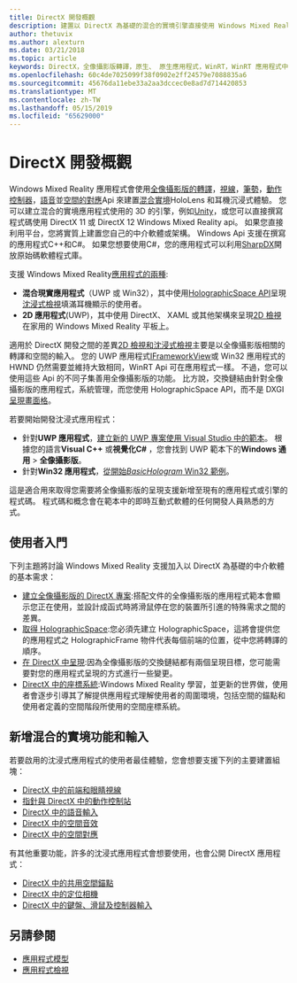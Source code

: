 ```yaml
---
title: DirectX 開發概觀
description: 建置以 DirectX 為基礎的混合的實境引擎直接使用 Windows Mixed Reality Api。
author: thetuvix
ms.author: alexturn
ms.date: 03/21/2018
ms.topic: article
keywords: DirectX，全像攝影版轉譯，原生、 原生應用程式，WinRT，WinRT 應用程式中，平台 Api、 自訂引擎中, 介軟體
ms.openlocfilehash: 60c4de7025099f38f0902e2ff24579e7088835a6
ms.sourcegitcommit: 45676da11ebe33a2aa3dccec0e8ad7d714420853
ms.translationtype: MT
ms.contentlocale: zh-TW
ms.lasthandoff: 05/15/2019
ms.locfileid: "65629000"
---
```

# <a name="directx-development-overview"></a>DirectX 開發概觀

Windows Mixed Reality 應用程式會使用[全像攝影版的轉譯](rendering.md)，[視線](gaze.md)，[筆勢](gestures.md)，[動作控制器](motion-controllers.md)，[語音](voice-input.md)並[空間的對應](spatial-mapping.md)Api 來建置[混合實境](mixed-reality.md)HoloLens 和耳機沉浸式體驗。 您可以建立混合的實境應用程式使用的 3D 的引擎，例如[Unity](unity-development-overview.md)，或您可以直接撰寫程式碼使用 DirectX 11 或 DirectX 12 Windows Mixed Reality api。 如果您直接利用平台，您將實質上建置您自己的中介軟體或架構。 Windows Api 支援在撰寫的應用程式C++和C#。 如果您想要使用C#，您的應用程式可以利用[SharpDX](http://sharpdx.org/)開放原始碼軟體程式庫。

支援 Windows Mixed Reality[應用程式的兩種](app-views.md):
* **混合現實應用程式**（UWP 或 Win32），其中使用[HolographicSpace API](getting-a-holographicspace.md)呈現[沈浸式檢視](app-views.md)填滿耳機顯示的使用者。
* **2D 應用程式**(UWP)，其中使用 DirectX、 XAML 或其他架構來呈現[2D 檢視](app-views.md#2d-views)在家用的 Windows Mixed Reality 平板上。

適用於 DirectX 開發之間的差異[2D 檢視和沈浸式檢視](app-views.md)主要是以全像攝影版相關的轉譯和空間的輸入。 您的 UWP 應用程式[IFrameworkView](https://msdn.microsoft.com/library/windows/apps/windows.applicationmodel.core.iframeworkview.aspx)或 Win32 應用程式的 HWND 仍然需要並維持大致相同，WinRT Api 可在應用程式一樣。 不過，您可以使用這些 Api 的不同子集善用全像攝影版的功能。 比方說，交換鏈結由針對全像攝影版的應用程式，系統管理，而您使用 HolographicSpace API，而不是 DXGI[呈現畫面格](rendering-in-directx.md)。

若要開始開發沈浸式應用程式：
* 針對**UWP 應用程式**，[建立新的 UWP 專案使用 Visual Studio 中的範本](creating-a-holographic-directx-project.md)。 根據您的語言**Visual C++** 或**視覺化C#** ，您會找到 UWP 範本下的**Windows 通用** >  **全像攝影版**。
* 針對**Win32 應用程式**，[從開始*BasicHologram* Win32 範例](creating-a-holographic-directx-project.md#creating-a-win32-project)。

這是適合用來取得您需要將全像攝影版的呈現支援新增至現有的應用程式或引擎的程式碼。 程式碼和概念會在範本中的即時互動式軟體的任何開發人員熟悉的方式。

## <a name="getting-started"></a>使用者入門

下列主題將討論 Windows Mixed Reality 支援加入以 DirectX 為基礎的中介軟體的基本需求：
* [建立全像攝影版的 DirectX 專案](creating-a-holographic-directx-project.md):搭配文件的全像攝影版的應用程式範本會顯示您正在使用，並設計成函式時將滑鼠停在您的裝置所引進的特殊需求之間的差異。
* [取得 HolographicSpace](getting-a-holographicspace.md):您必須先建立 HolographicSpace，這將會提供您的應用程式之 HolographicFrame 物件代表每個前端的位置，從中您將轉譯的順序。
* [在 DirectX 中呈現](rendering-in-directx.md):因為全像攝影版的交換鏈結都有兩個呈現目標，您可能需要對您的應用程式呈現的方式進行一些變更。
* [DirectX 中的座標系統](coordinate-systems-in-directx.md):Windows Mixed Reality 學習，並更新的世界做，使用者會逐步引導其了解提供應用程式理解使用者的周圍環境，包括空間的錨點和使用者定義的空間階段所使用的空間座標系統。

## <a name="adding-mixed-reality-capabilities-and-inputs"></a>新增混合的實境功能和輸入

若要啟用的沈浸式應用程式的使用者最佳體驗，您會想要支援下列的主要建置組塊：
* [DirectX 中的前端和眼睛視線](gaze-in-directx.md)
* [指針與 DirectX 中的動作控制站](hands-and-motion-controllers-in-directx.md)
* [DirectX 中的語音輸入](voice-input-in-directx.md)
* [DirectX 中的空間音效](spatial-sound-in-directx.md)
* [DirectX 中的空間對應](spatial-mapping-in-directx.md)

有其他重要功能，許多的沈浸式應用程式會想要使用，也會公開 DirectX 應用程式：
* [DirectX 中的共用空間錨點](shared-spatial-anchors-in-directx.md)
* [DirectX 中的定位相機](locatable-camera-in-directx.md)
* [DirectX 中的鍵盤、滑鼠及控制器輸入](keyboard,-mouse,-and-controller-input-in-directx.md)

## <a name="see-also"></a>另請參閱
* [應用程式模型](app-model.md)
* [應用程式檢視](app-views.md)
